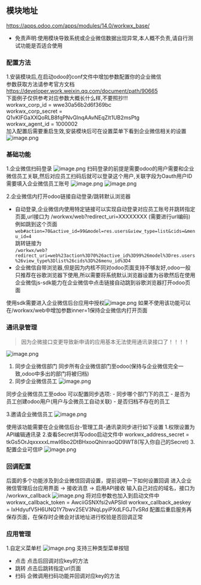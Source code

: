 ## 模块地址
https://apps.odoo.com/apps/modules/14.0/workwx_base/
 - 免责声明:使用模块导致系统或企业微信数据出现异常,本人概不负责,请自行测试功能是否适合使用
### 配置方法
1.安装模块后,在启动odoo的conf文件中增加参数配置你的企业微信  
参数获取方法请参考官方文档 https://developer.work.weixin.qq.com/document/path/90665  
下面例子仅供参考对应参数大概长什么样,不要照抄!!!  
workwx_corp_id = wwe30a56b2d6f369bc  
workwx_corp_secret = Q1vKIFGaXXQoRLB8fqPNvGlnqAAvNEqZIt1UB2msPtg  
workwx_agent_id = 1000002  
加入配置后需要重启生效,安装模块后可在设置菜单下看到企业微信相关的设置  
![image.png](https://upload-images.jianshu.io/upload_images/13608921-824989486fd0eb52.png?imageMogr2/auto-orient/strip%7CimageView2/2/w/1240)


### 基础功能
1.企业微信扫码登录
![image.png](https://upload-images.jianshu.io/upload_images/13608921-762796b814e51b83.png?imageMogr2/auto-orient/strip%7CimageView2/2/w/1240)
扫码登录的前提是需要odoo的用户需要和企业微信员工关联,然后对应员工扫码后就可以登录这个用户,关联字段为Oauth用户ID 需要填入企业微信员工账号
![image.png](https://upload-images.jianshu.io/upload_images/13608921-23f1920ee1841a8f.png?imageMogr2/auto-orient/strip%7CimageView2/2/w/1240)
![image.png](https://upload-images.jianshu.io/upload_images/13608921-0c9d519d19b658a7.png?imageMogr2/auto-orient/strip%7CimageView2/2/w/1240)

2.企业微信内打开odoo链接自动登录/跳转默认浏览器
- 自动登录,企业微信内使用特定链接可以实现自动登录对应员工账号并跳转指定页面,url接口为 /workwx/web?redirect_uri=XXXXXXXX (需要进行url编码) 
例如跳到这个页面```web#action=70&active_id=99&model=res.users&view_type=list&cids=&menu_id=4```  
跳转链接为  
```/workwx/web?redirect_uri=web%23action%3D70%26active_id%3D99%26model%3Dres.users%26view_type%3Dlist%26cids%3D%26menu_id%3D4```
- 企业微信自带浏览器,但是因为内核不同对odoo页面支持不够友好,odoo一般只推荐在谷歌浏览器下使用,所以需要将系统默认浏览器设置为谷歌然后在使用企业微信js-sdk能力在企业微信中点击链接自动跳到谷歌浏览器打开odoo页面

使用sdk需要进入企业微信后台应用中授权![image.png](https://upload-images.jianshu.io/upload_images/13608921-375d93d762c19e50.png?imageMogr2/auto-orient/strip%7CimageView2/2/w/1240)
如果不使用该功能可以在/workwx/web中增加参数inner=1保持企业微信内打开页面



### 通讯录管理
>因为企微接口变更导致新申请的应用基本无法使用通讯录接口了！！！！  

![image.png](https://upload-images.jianshu.io/upload_images/13608921-2876d416dc5a497d.png?imageMogr2/auto-orient/strip%7CimageView2/2/w/1240)


1. 同步企业微信部门
  同步所有企业微信部门至odoo(保持与企业微信完全一致,odoo中多出的部门将被归档)
2. 同步企业微信员工
![image.png](https://upload-images.jianshu.io/upload_images/13608921-e4f334d9842f9a0f.png?imageMogr2/auto-orient/strip%7CimageView2/2/w/1240)


  同步企业微信员工至odoo
  可以配置同步选项:
    - 同步哪个部门下的员工
    - 是否为员工创建odoo用户(用户与企微员工自动关联)
    - 是否归档不存在的员工  

3.邀请企业微信员工
![image.png](https://upload-images.jianshu.io/upload_images/13608921-10d846cb6ce2f8a8.png?imageMogr2/auto-orient/strip%7CimageView2/2/w/1240)

使用该功能需要在企业微信后台-管理工具-通讯录同步进行如下设置
1.权限设置为API编辑通讯录
2.查看Secret并写odoo启动文件中 workwx_address_secret = tkGs5OrJqxxxxxLmwI6bo2DtBHxooQhinraoQD9WT8(写入你自己的Secret)
3.配置企业可信IP
![image.png](https://upload-images.jianshu.io/upload_images/13608921-f33f332dee121611.png?imageMogr2/auto-orient/strip%7CimageView2/2/w/1240)


### 回调配置
后面的多个功能涉及到企业微信回调设置，提前说明一下如何设置回调
进入企业微信管理后台应用界面 ->  接收消息 -> 启用API接收
输入自己对应的域名，接口为 /workwx_callback
![image.png](https://upload-images.jianshu.io/upload_images/13608921-1659825619496c9e.png?imageMogr2/auto-orient/strip%7CimageView2/2/w/1240)
将对应参数也加入到启动文件中
workwx_callback_token = AwciiGSNXfsi2vAPSIdl
workwx_callback_aeskey = IxHdyufV5H6UNQ1Y7bwv25EV3NqLpyiPXdLFGJTvSRd
配置后重启服务再保存页面，在保存时企微会对该地址进行校验是否回调正常

### 应用管理
1.自定义菜单栏
![image.png](https://upload-images.jianshu.io/upload_images/13608921-7d0eb751397c48fb.png?imageMogr2/auto-orient/strip%7CimageView2/2/w/1240)
支持三种类型菜单按钮
- 点击 点击后回调对应key的方法
- 跳转 点击后跳转指定url页面
- 扫码 企微调用扫码功能并回调对应key的方法



